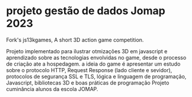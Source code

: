 # projeto gestão de dados Jomap 2023
Fork's js13kgames, A short 3D action game competition.

Projeto implementado para ilustrar otmizações 3D  em javascript e aprendizado sobre as tecnologias envolvidas no game,
desde o processo de criação ate a hospedagem.
a ideia do game é apresentar um estudo sobre o protocolo HTTP, Request Response (lado cliente e sevidor), protocolos de segurança SSL e TLS,
lógica e linguagem de programação, Javascript, bibliotecas 3D e boas práticas de programação
Projeto cuminância alunos da escola JOMAP.


